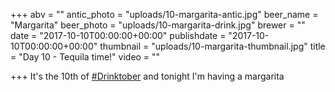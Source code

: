 +++
abv = ""
antic_photo = "uploads/10-margarita-antic.jpg"
beer_name = "Margarita"
beer_photo = "uploads/10-margarita-drink.jpg"
brewer = ""
date = "2017-10-10T00:00:00+00:00"
publishdate = "2017-10-10T00:00:00+00:00"
thumbnail = "uploads/10-margarita-thumbnail.jpg"
title = "Day 10 - Tequila time!"
video = ""

+++
It's the 10th of [#Drinktober](https://www.facebook.com/hashtag/drinktober?epa=HASHTAG) and tonight I'm having a margarita